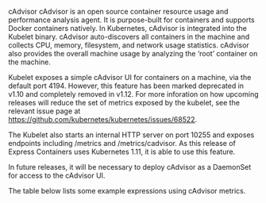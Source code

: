 cAdvisor
cAdvisor is an open source container resource usage and performance analysis agent. It is purpose-built for containers and supports Docker containers natively. In Kubernetes, cAdvisor is integrated into the Kubelet binary. cAdvisor auto-discovers all containers in the machine and collects CPU, memory, filesystem, and network usage statistics. cAdvisor also provides the overall machine usage by analyzing the ‘root’ container on the machine.

Kubelet exposes a simple cAdvisor UI for containers on a machine, via the default port 4194. However, this feature has been marked deprecated in v1.10 and completely removed in v1.12. For more inforation on how upcoming releases will reduce the set of metrics exposed by the kubelet, see the relevant issue page at https://github.com/kubernetes/kubernetes/issues/68522.

The Kubelet also starts an internal HTTP server on port 10255 and exposes endpoints including /metrics and /metrics/cadvisor. As this release of Express Containers uses Kubernetes 1.11, it is able to use this feature.

In future releases, it will be necessary to deploy cAdvisor as a DaemonSet for access to the cAdvisor UI.

The table below lists some example expressions using cAdvisor metrics.